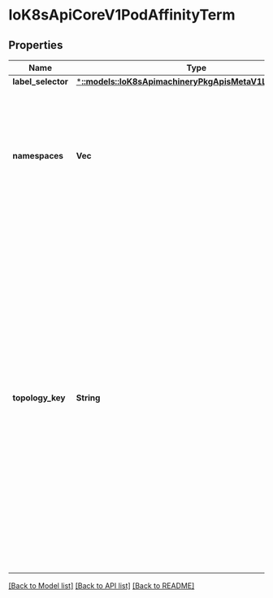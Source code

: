# IoK8sApiCoreV1PodAffinityTerm

## Properties
Name | Type | Description | Notes
------------ | ------------- | ------------- | -------------
**label_selector** | [***::models::IoK8sApimachineryPkgApisMetaV1LabelSelector**](io.k8s.apimachinery.pkg.apis.meta.v1.LabelSelector.md) |  | [optional] 
**namespaces** | **Vec<String>** | namespaces specifies which namespaces the labelSelector applies to (matches against); null or empty list means \"this pod's namespace\" | [optional] 
**topology_key** | **String** | This pod should be co-located (affinity) or not co-located (anti-affinity) with the pods matching the labelSelector in the specified namespaces, where co-located is defined as running on a node whose value of the label with key topologyKey matches that of any node on which any of the selected pods is running. Empty topologyKey is not allowed. | 

[[Back to Model list]](../README.md#documentation-for-models) [[Back to API list]](../README.md#documentation-for-api-endpoints) [[Back to README]](../README.md)


